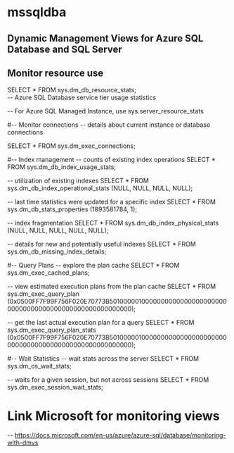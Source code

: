 # mssqldba

## Dynamic Management Views for Azure SQL Database and SQL Server

## Monitor resource use

SELECT * FROM sys.dm_db_resource_stats;				
-- Azure SQL Database service tier usage statistics
													
-- For Azure SQL Managed Instance, use sys.server_resource_stats

#-- Monitor connections
-- details about current instance or database connections

SELECT * FROM sys.dm_exec_connections;				


#-- Index management
-- counts of existing index operations
SELECT * FROM sys.dm_db_index_usage_stats;			

-- utilization of existing indexes
SELECT * FROM sys.dm_db_index_operational_stats (NULL, NULL, NULL, NULL);	

-- last time statistics were updated for a specific index
SELECT * FROM sys.dm_db_stats_properties (1893581784, 1);	

-- index fragmentation
SELECT * FROM sys.dm_db_index_physical_stats	(NULL, NULL, NULL, NULL, NULL);	

-- details for new and potentially useful indexes 
SELECT * FROM sys.dm_db_missing_index_details;		


#-- Query Plans
-- explore the plan cache
SELECT * FROM sys.dm_exec_cached_plans;				

-- view estimated execution plans from the plan cache
SELECT * FROM sys.dm_exec_query_plan
	(0x0500FF7F99F756F020E70773B501000001000000000000000000000000000000000000000000000000000000);

-- get the last actual execution plan for a query
SELECT * FROM sys.dm_exec_query_plan_stats
	(0x0500FF7F99F756F020E70773B501000001000000000000000000000000000000000000000000000000000000);
													
													

#-- Wait Statistics
-- wait stats across the server
SELECT * FROM sys.dm_os_wait_stats;					

-- waits for a given session, but not across sessions
SELECT * FROM sys.dm_exec_session_wait_stats;		

# Link Microsoft for monitoring views
 -- https://docs.microsoft.com/en-us/azure/azure-sql/database/monitoring-with-dmvs
 
